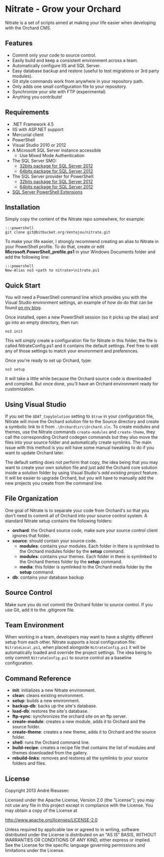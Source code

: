 Nitrate - Grow your Orchard
===

Nitrate is a set of scripts aimed at making your life easier when developing with the Orchard CMS.

Features
---

* Commit only your code to source control.
* Easily build and keep a consistent environment across a team.
* Automatically configure IIS and SQL Server.
* Easy database backup and restore (useful to test migrations or 3rd party modules).
* Git style commands work from anywhere in your repository path.
* Only adds one small configuration file to your repository. 
* Synchronize your site with FTP (experimental)
* Anything you contribute!

Requirements
---

* .NET Framework 4.5
* IIS with ASP.NET support
* Mercurial client
* PowerShell
* Visual Studio 2010 or 2012
* A Microsoft SQL Server instance accessible
	* Use Mixed Mode Authentication
* The SQL Server SMO:
	* [32bits package for SQL Server 2012](http://go.microsoft.com/fwlink/?LinkID=239658&clcid=0x409)
	* [64bits package for SQL Server 2012](http://go.microsoft.com/fwlink/?LinkID=239659&clcid=0x409)
* The SQL Server provider for PowerShell:
	* [32bits package for SQL Server 2012](http://go.microsoft.com/fwlink/?LinkID=239655&clcid=0x409)
	* [64bits package for SQL Server 2012](http://go.microsoft.com/fwlink/?LinkID=239656&clcid=0x409)
* [SQL Server PowerShell Extensions](http://sqlpsx.codeplex.com/)

Installation
---

Simply copy the content of the Nitrate repo somewhere, for example:

	:::powershell
    git clone git@bitbucket.org:Ventajou/nitrate.git

To make your life easier, I strongly recommend creating an alias to Nitrate in your PowerShell profile. To do that, create or edit **Microsoft.PowerShell_profile.ps1** in your Windows Documents folder and add the following line:

	:::powershell
	New-Alias no3 <path to nitrate>\nitrate.ps1

Quick Start
---

You will need a PowerShell command line which provides you with the Visual Studio environment settings, an example of how do do that can be found [on my blog](http://ventajou.com/all-in-one-command-prompt-for-windows-developers).

Once installed, open a new PowerShell session (so it picks up the alias) and go into an empty directory, then run:

	no3 init

This will simply create a configuration file for Nitrate in this folder, the file is called NitrateConfig.ps1 and it contains the default settings. Feel free to edit any of those settings to match your environment and preferences.

Once you're ready to set up Orchard, type:

	no3 setup

It will take a little while because the Orchard source code is downloaded and compiled. But once done, you'll have an Orchard environment ready for customization.

Using Visual Studio
---

If you set the `$DAT_CopySolution` setting to `$true` in your configuration file, Nitrate will move the Orchard solution file to the Source directory and create a symbolic link to it from `.\Orchard\src\Orchard.sln`. To create modules and themes, use the Nitrate commands `create-modules` and `create-theme`, they call the corresponding Orchard codegen commands but they also move the files into your source folder and automatically create symlinks. The main issue with this method is you will have some manual tweaking to do if you want to update Orchard later.

The default setting does not perform that copy, the idea being that you may want to create your own solution file and just add the Orchard core solution inside a solution folder by using Visual Studio's _add existing project_ feature. It will be easier to upgrade Orchard, but you will have to manually add the new projects you create from the command line. 

File Organization
---

One goal of Nitrate is to separate your code from Orchard's so that you don't need to commit all of Orchard into your source control system. A standard Nitrate setup contains the following folders:

* **orchard**: the Orchard source code, make sure your source control client ignores that folder.
* **source**: should contain your source code.
	* **modules**: contains your modules. Each folder in there is symlinked to the Orchard modules folder by the **setup** command.
	* **modules**: contains your themes. Each folder in there is symlinked to the Orchard themes folder by the **setup** command.
	* **media**: this folder is symlinked to the Orchard media folder by the **setup** command.
* **db**: contains your database backup

Source Control
---

Make sure you do not commit the Orchard folder to source control. If you use Git, add it to the .gitignore file.

Team Environment
---

When working in a team, developers may want to have a slightly different setup from each other. Nitrate supports a local configuration file: `NitrateLocal.ps1`, when placed alongside `NitrateConfig.ps1` it will be automatically loaded and override the project settings. The idea being to only commit `NitrateConfig.ps1` to source control as a baseline configuration.

Command Reference
---

* **init**: initializes a new Nitrate environment.
* **clean**: cleans existing environment.
* **setup**: builds a new environment.
* **backup-db**: backs up the site's database.
* **load-db**: restores the site's database.
* **ftp-sync**: synchronizes the orchard site on an ftp server.
* **create-module**: creates a new module, adds it to Orchard and the source folder.
* **create-theme**: creates a new theme, adds it to Orchard and the source folder.
* **shell**: runs the Orchard command line.
* **build-recipe**: creates a recipe file that contains the list of modules and themes downloaded from the gallery.
* **rebuild-links**: removes and restores all the symlinks to your source folders and files.

License
---

Copyright 2013 André Rieussec

Licensed under the Apache License, Version 2.0 (the "License"); you may not use any file in this project except in compliance with the License. You may obtain a copy of the License at

<http://www.apache.org/licenses/LICENSE-2.0>

Unless required by applicable law or agreed to in writing, software distributed under the License is distributed on an "AS IS" BASIS, WITHOUT WARRANTIES OR CONDITIONS OF ANY KIND, either express or implied. See the License for the specific language governing permissions and limitations under the License.